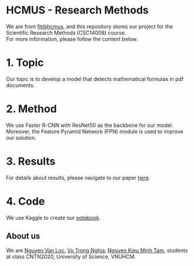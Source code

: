 # HCMUS - Research Methods
We are from [fit@hcmus](https://www.fit.hcmus.edu.vn/vn/), and this repository stores our project for the Scientific Research Methods (CSC14008) course.  
For more information, please follow the content below.  
# 1. Topic
Our topic is to develop a model that detects mathematical formulas in pdf documents.
# 2. Method  
We use Faster R-CNN with ResNet50 as the backbone for our model. Moreover, the Feature Pyramid Network (FPN) module is used to improve our solution.  
# 3. Results
For details about results, please navigate to our paper [here](https://github.com/vanloc1808/HCMUS-Research-Methods/blob/main/paper/main.pdf).
# 4. Code
We use Kaggle to create our [notebook](https://github.com/vanloc1808/HCMUS-Research-Methods/blob/main/icdar2021/icdar2021-test.ipynb).

## About us
We are [Nguyen Van Loc](https://github.com/vanloc1808), [Vo Trong Nghia](https://github.com/mekanican), [Nguyen Kieu Minh Tam](https://github.com/nkmt3x7x7x7), students at class CNTN2020, University of Science, VNUHCM.
